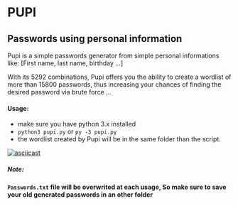 # PUPI
## Passwords using personal information

Pupi is a simple passwords generator from simple personal informations like: [First name, last name, birthday ...]

With its 5292 combinations, Pupi offers you the ability to create a wordlist of more than 15800 passwords, thus increasing your chances of finding the desired password via brute force ...

#### Usage:
- make sure you have python 3.x installed 
- ``python3 pupi.py`` or ``py -3 pupi.py``
- the wordlist created by Pupi will be in the same folder than the script.

[![asciicast](https://asciinema.org/a/137214.png)](https://asciinema.org/a/137214)

##### Note: 
**``Passwords.txt`` file will be overwrited at each usage, So make sure to save your old generated passwords in an other folder**

